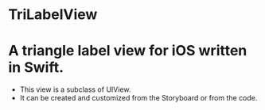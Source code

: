 # TriLabelView

# A triangle label view for iOS written in Swift.

* This view is a subclass of UIView.
* It can be created and customized from the Storyboard or from the code.
